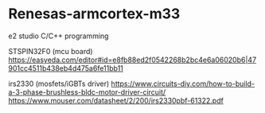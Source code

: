 # Renesas-armcortex-m33

e2 studio C/C++ programming

STSPIN32F0 (mcu board)
https://easyeda.com/editor#id=e8fb88ed2f0542268b2bc4e6a06020b6|47901cc4511b438eb4d475a6fe11bb11

irs2330 (mosfets/iGBTs driver)
https://www.circuits-diy.com/how-to-build-a-3-phase-brushless-bldc-motor-driver-circuit/
https://www.mouser.com/datasheet/2/200/irs2330pbf-61322.pdf
